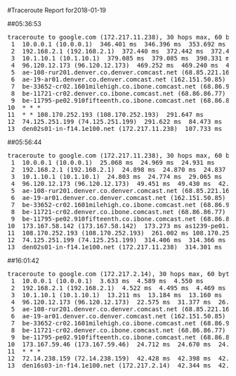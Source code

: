 #Traceroute Report for2018-01-19

##05:36:53

<p><pre><samp>traceroute to google.com (172.217.11.238), 30 hops max, 60 byte packets
 1  10.0.0.1 (10.0.0.1)  346.401 ms  346.396 ms  353.692 ms
 2  192.168.2.1 (192.168.2.1)  372.440 ms  372.442 ms  372.445 ms
 3  10.1.10.1 (10.1.10.1)  379.085 ms  379.085 ms  390.331 ms
 4  96.120.12.173 (96.120.12.173)  469.252 ms  469.240 ms  469.251 ms
 5  ae-108-rur201.denver.co.denver.comcast.net (68.85.221.161)  383.469 ms  409.563 ms  409.560 ms
 6  ae-19-ar01.denver.co.denver.comcast.net (162.151.50.85)  697.799 ms  199.751 ms  199.691 ms
 7  be-33652-cr02.1601milehigh.co.ibone.comcast.net (68.86.92.121)  298.158 ms  314.795 ms  314.773 ms
 8  be-11721-cr02.denver.co.ibone.comcast.net (68.86.86.77)  314.752 ms  314.731 ms  314.711 ms
 9  be-11795-pe02.910fifteenth.co.ibone.comcast.net (68.86.83.6)  314.674 ms  314.647 ms  314.629 ms
10  * * *
11  * * 108.170.252.193 (108.170.252.193)  291.647 ms
12  74.125.251.199 (74.125.251.199)  291.622 ms  84.473 ms  107.792 ms
13  den02s01-in-f14.1e100.net (172.217.11.238)  107.733 ms  107.695 ms  107.639 ms</samp></pre></p>

##05:56:44

<p><pre><samp>traceroute to google.com (172.217.11.238), 30 hops max, 60 byte packets
 1  10.0.0.1 (10.0.0.1)  25.068 ms  24.969 ms  24.931 ms
 2  192.168.2.1 (192.168.2.1)  24.898 ms  24.870 ms  24.837 ms
 3  10.1.10.1 (10.1.10.1)  24.803 ms  24.774 ms  29.065 ms
 4  96.120.12.173 (96.120.12.173)  49.451 ms  49.430 ms  42.424 ms
 5  ae-108-rur201.denver.co.denver.comcast.net (68.85.221.161)  46.592 ms  64.991 ms  64.964 ms
 6  ae-19-ar01.denver.co.denver.comcast.net (162.151.50.85)  96.438 ms  56.006 ms  55.918 ms
 7  be-33652-cr02.1601milehigh.co.ibone.comcast.net (68.86.92.121)  38.067 ms  38.041 ms  37.995 ms
 8  be-11721-cr02.denver.co.ibone.comcast.net (68.86.86.77)  37.977 ms  37.927 ms  37.893 ms
 9  be-11795-pe02.910fifteenth.co.ibone.comcast.net (68.86.83.6)  58.704 ms  134.344 ms  134.310 ms
10  173.167.58.142 (173.167.58.142)  173.273 ms as1239-pe01.ashburn.va.ibone.comcast.net (75.149.228.174)  177.582 ms 173.167.58.142 (173.167.58.142)  249.369 ms
11  108.170.252.193 (108.170.252.193)  261.002 ms 108.170.252.209 (108.170.252.209)  314.498 ms  314.438 ms
12  74.125.251.199 (74.125.251.199)  314.406 ms  314.366 ms  314.332 ms
13  den02s01-in-f14.1e100.net (172.217.11.238)  314.301 ms  314.272 ms  314.244 ms</samp></pre></p>

##16:01:42

<p><pre><samp>traceroute to google.com (172.217.2.14), 30 hops max, 60 byte packets
 1  10.0.0.1 (10.0.0.1)  3.633 ms  4.589 ms  4.550 ms
 2  192.168.2.1 (192.168.2.1)  4.522 ms  4.495 ms  4.469 ms
 3  10.1.10.1 (10.1.10.1)  13.211 ms  13.184 ms  13.160 ms
 4  96.120.12.173 (96.120.12.173)  22.575 ms  31.377 ms  26.897 ms
 5  ae-108-rur201.denver.co.denver.comcast.net (68.85.221.161)  31.300 ms  31.281 ms  31.252 ms
 6  ae-19-ar01.denver.co.denver.comcast.net (162.151.50.85)  31.203 ms  26.671 ms  25.707 ms
 7  be-33652-cr02.1601milehigh.co.ibone.comcast.net (68.86.92.121)  25.637 ms  25.605 ms  31.087 ms
 8  be-11721-cr02.denver.co.ibone.comcast.net (68.86.86.77)  31.067 ms  32.561 ms  32.488 ms
 9  be-11795-pe02.910fifteenth.co.ibone.comcast.net (68.86.83.6)  29.932 ms  55.153 ms  24.805 ms
10  173.167.59.46 (173.167.59.46)  24.712 ms  24.670 ms  24.594 ms
11  * * *
12  72.14.238.159 (72.14.238.159)  42.428 ms  42.398 ms  42.377 ms
13  den16s03-in-f14.1e100.net (172.217.2.14)  42.344 ms  42.310 ms  22.258 ms</samp></pre></p>


